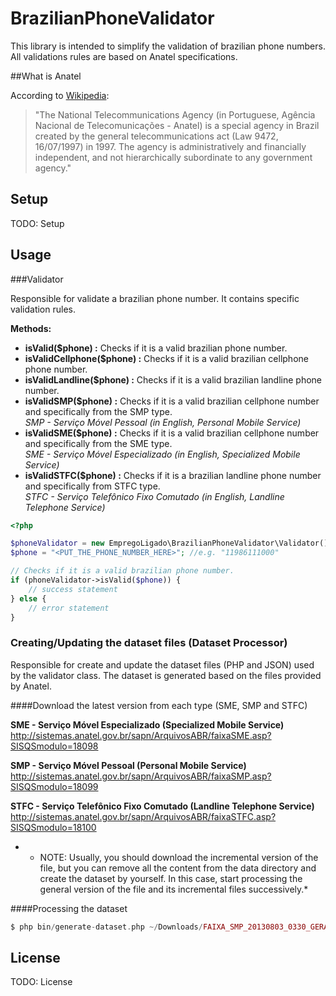 # BrazilianPhoneValidator

This library is intended to simplify the validation of brazilian phone numbers.
All validations rules are based on Anatel specifications.

##What is Anatel

According to [Wikipedia](http://en.wikipedia.org/wiki/Brazilian_Agency_of_Telecommunications):
> "The National Telecommunications Agency (in Portuguese, Agência Nacional de Telecomunicações - Anatel) is a special agency in Brazil created by the general telecommunications act (Law 9472, 16/07/1997) in 1997. The agency is administratively and financially independent, and not hierarchically subordinate to any government agency."

## Setup

TODO: Setup

## Usage

###Validator

Responsible for validate a brazilian phone number.
It contains specific validation rules.

**Methods:**
- **isValid($phone) :** Checks if it is a valid brazilian phone number.
- **isValidCellphone($phone) :** Checks if it is a valid brazilian cellphone phone number.
- **isValidLandline($phone) :** Checks if it is a valid brazilian landline phone number.
- **isValidSMP($phone) :** Checks if it is a valid brazilian cellphone number and specifically from the SMP type.<br/>
*SMP - Serviço Móvel Pessoal (in English, Personal Mobile Service)*
- **isValidSME($phone) :** Checks if it is a valid brazilian cellphone number and specifically from the SME type.<br/>
*SME - Serviço Móvel Especializado (in English, Specialized Mobile Service)*
- **isValidSTFC($phone) :** Checks if it is a brazilian landline phone number and specifically from STFC type.<br/>
*STFC - Serviço Telefônico Fixo Comutado (in English, Landline Telephone Service)*

```php
<?php

$phoneValidator = new EmpregoLigado\BrazilianPhoneValidator\Validator();
$phone = "<PUT_THE_PHONE_NUMBER_HERE>"; //e.g. "11986111000"

// Checks if it is a valid brazilian phone number.
if (phoneValidator->isValid($phone)) {
    // success statement
} else {
    // error statement
}
```

### Creating/Updating the dataset files (Dataset Processor)

Responsible for create and update the dataset files (PHP and JSON) used by the validator class.
The dataset is generated based on the files provided by Anatel.

####Download the latest version from each type (SME, SMP and STFC)

**SME - Serviço Móvel Especializado (Specialized Mobile Service)**
http://sistemas.anatel.gov.br/sapn/ArquivosABR/faixaSME.asp?SISQSmodulo=18098

**SMP - Serviço Móvel Pessoal (Personal Mobile Service)**
http://sistemas.anatel.gov.br/sapn/ArquivosABR/faixaSMP.asp?SISQSmodulo=18099

**STFC - Serviço Telefônico Fixo Comutado (Landline Telephone Service)**
http://sistemas.anatel.gov.br/sapn/ArquivosABR/faixaSTFC.asp?SISQSmodulo=18100

* - NOTE: Usually, you should download the incremental version of the file,
but you can remove all the content from the data directory and create the 
dataset by yourself. In this case, start processing the general version of 
the file and its incremental files successively.*

####Processing the dataset

```php
$ php bin/generate-dataset.php ~/Downloads/FAIXA_SMP_20130803_0330_GERAL.txt data/
```

## License

TODO: License
